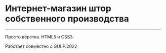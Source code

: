 # Интернет-магазин штор собственного производства

-------------------------------------------------
Просто вёрстка. HTML5 и CSS3.

Работает совместно с GULP.2022